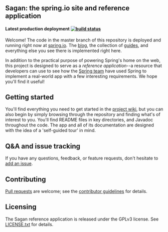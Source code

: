 ## Sagan: the spring.io site and reference application

#### Latest production deployment [![build status](https://build.spring.io/plugins/servlet/buildStatusImage/IO-SAGAN)](https://build.spring.io/browse/IO-SAGAN)

Welcome! The code in the master branch of this repository is deployed and running right now at [spring.io](http://spring.io). The [blog][], the collection of [guides][], and everything else you see there is implemented right here.

In addition to the practical purpose of powering Spring's home on the web, this project is designed to serve as a *reference application*--a resource that developers can use to see how the [Spring team][] have used Spring to implement a real-world app with a few interesting requirements. We hope you'll find it useful!

## Getting started

You'll find everything you need to get started in the [project wiki][], but you can also begin by simply browsing through the repository and finding what's of interest to you. You'll find README files in key directories, and Javadoc throughout the code. The app and all of its documentation are designed with the idea of a 'self-guided tour' in mind.

## Q&A and issue tracking

If you have any questions, feedback, or feature requests, don't hesitate to [add an issue][].

## Contributing

[Pull requests](http://help.github.com/send-pull-requests) are welcome; see the [contributor guidelines](CONTRIBUTING.md) for details.

## Licensing

The Sagan reference application is released under the GPLv3 license. See [LICENSE.txt](LICENSE.txt) for details.

[blog]: http://spring.io/blog
[guides]: http://spring.io/guides
[Spring team]: http://spring.io/team
[project wiki]: https://github.com/spring-io/sagan/wiki
[add an issue]: https://github.com/spring-io/sagan/issues
